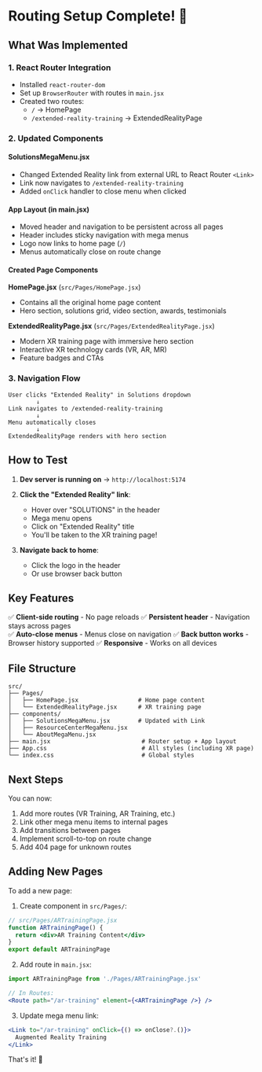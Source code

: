 # Routing Setup Complete! 🎉

## What Was Implemented

### 1. **React Router Integration**
- Installed `react-router-dom`
- Set up `BrowserRouter` with routes in `main.jsx`
- Created two routes:
  - `/` → HomePage
  - `/extended-reality-training` → ExtendedRealityPage

### 2. **Updated Components**

#### **SolutionsMegaMenu.jsx**
- Changed Extended Reality link from external URL to React Router `<Link>`
- Link now navigates to `/extended-reality-training`
- Added `onClick` handler to close menu when clicked

#### **App Layout (in main.jsx)**
- Moved header and navigation to be persistent across all pages
- Header includes sticky navigation with mega menus
- Logo now links to home page (`/`)
- Menus automatically close on route change

#### **Created Page Components**

**HomePage.jsx** (`src/Pages/HomePage.jsx`)
- Contains all the original home page content
- Hero section, solutions grid, video section, awards, testimonials

**ExtendedRealityPage.jsx** (`src/Pages/ExtendedRealityPage.jsx`)
- Modern XR training page with immersive hero section
- Interactive XR technology cards (VR, AR, MR)
- Feature badges and CTAs

### 3. **Navigation Flow**

```
User clicks "Extended Reality" in Solutions dropdown
        ↓
Link navigates to /extended-reality-training
        ↓
Menu automatically closes
        ↓
ExtendedRealityPage renders with hero section
```

## How to Test

1. **Dev server is running on** → `http://localhost:5174`

2. **Click the "Extended Reality" link**:
   - Hover over "SOLUTIONS" in the header
   - Mega menu opens
   - Click on "Extended Reality" title
   - You'll be taken to the XR training page!

3. **Navigate back to home**:
   - Click the logo in the header
   - Or use browser back button

## Key Features

✅ **Client-side routing** - No page reloads
✅ **Persistent header** - Navigation stays across pages  
✅ **Auto-close menus** - Menus close on navigation
✅ **Back button works** - Browser history supported
✅ **Responsive** - Works on all devices

## File Structure

```
src/
├── Pages/
│   ├── HomePage.jsx                 # Home page content
│   └── ExtendedRealityPage.jsx      # XR training page
├── components/
│   ├── SolutionsMegaMenu.jsx        # Updated with Link
│   ├── ResourceCenterMegaMenu.jsx
│   └── AboutMegaMenu.jsx
├── main.jsx                          # Router setup + App layout
├── App.css                           # All styles (including XR page)
└── index.css                         # Global styles

```

## Next Steps

You can now:
1. Add more routes (VR Training, AR Training, etc.)
2. Link other mega menu items to internal pages
3. Add transitions between pages
4. Implement scroll-to-top on route change
5. Add 404 page for unknown routes

## Adding New Pages

To add a new page:

1. Create component in `src/Pages/`:
```jsx
// src/Pages/ARTrainingPage.jsx
function ARTrainingPage() {
  return <div>AR Training Content</div>
}
export default ARTrainingPage
```

2. Add route in `main.jsx`:
```jsx
import ARTrainingPage from './Pages/ARTrainingPage.jsx'

// In Routes:
<Route path="/ar-training" element={<ARTrainingPage />} />
```

3. Update mega menu link:
```jsx
<Link to="/ar-training" onClick={() => onClose?.()}>
  Augmented Reality Training
</Link>
```

That's it! 🚀
